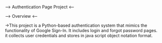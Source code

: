 --> Authentication Page Project <--

--> Overview <--

->This project is a Python-based authentication system that mimics the functionality of Google Sign-In. It includes login and forgot password pages. it collects user credentials and stores in java script object notation format.
